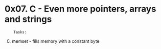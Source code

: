 # 0x07. C - Even more pointers, arrays and strings

		Tasks:

0. memset - fills memory with a constant byte
